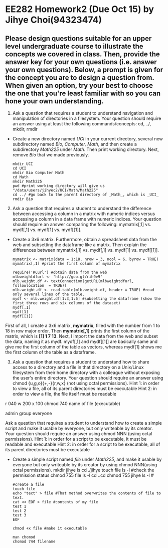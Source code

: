 # EE282 Homework2 (Due Oct 15) by Jihye Choi(94323474)
## Please design questions suitable for an upper level undergraduate course to illustrate the concepts we covered in class. Then, provide the answer key for your own questions (i.e. answer your own questions). Below, a prompt is given for the concept you are to design a question from. When given an option, try your best to choose the one that you're least familiar with so you can hone your own understanding.
1. Ask a question that requires a student to understand navigation and manipulation of directories in a filesystem. Your question should require an answer using at least the following commands/concepts: cd, ../, mkdir, rmdir  
* Create a new directory named _UCI_ in your current directory, several new subdirectory named _Bio, Computer, Math_, and then create a subdirectory _Math225_ under _Math_. Then print working directory. Next, remove _Bio_ that we made previously.

      mkdir UCI
      cd UCI
      mkdir Bio Computer Math
      cd Math 
      mkdir Math225
      pwd #print working directory will give us "/data/users/jihyec2/UCI/Math/Math225"
      cd ../ #go back to the parent directory of _Math_, which is _UCI_
      rmdir Bio

2. Ask a question that requires a student to understand the difference between accessing a column in a matrix with numeric indices versus accessing a column in a data frame with numeric indices. Your question should require an answer comparing the following: mymatrix[,1] vs. mydf[,1] vs. mydf[1] vs. mydf[[1]].
* Create a 3x6 matrix. Furthermore, obtain a spreadsheet data from the web and subsetting the dataframe like a matrix. Then explain the differences between mymatrix[,1] vs. mydf[,1] vs. mydf[1] vs. mydf[[1]].  

      mymatrix <- matrix(data = 1:18, nrow = 3, ncol = 6, byrow = TRUE)
      mymatrix[,1] #print the first column of mymatrix

      require('RCurl') #obtain data from the web
      mlbweightdfurl <- 'http://goo.gl/rih9v9'
      mlb.weight.df <- textConnection(getURL(mlbweightdfurl, followlocation  = TRUE))
      mlb.weight.df <- read.table(mlb.weight.df, header = TRUE) #read only several lines of the table. 
      mydf <- mlb.weight.df[1:3,1:6] #subsetting the dataframe (show the first three rows and six columns of the dataset)
      mydf[,1]
      mydf[1]
      mydf[[1]]
      

First of all, I create a 3x6 matrix, **mymatrix**, filled with the number from 1 to 18 in row major order. Then **mymatrix[,1]** prints the first column of the matrix, which is  **[1]  1  7 13**.
Next, I import the data from the web and subset the data, naming it as mydf. mydf[,1] and mydf[[1]] are basically same and give me the first column of the table as vectors, whereas mydf[1] shows me the first column of the table as a dataframe.


3. Ask a question that requires a student to understand how to share access to a directory and a file in that directory on a Unix/Linux filesystem from their home directory with a colleague without exposing the user's entire directory. Your question should require an answer using chmod {u,g,o}{+,-}{r,w,x} (not using octal permissions).
Hint 1: in order to view a file, all of its parent directories must be executable
Hint 2: in order to view a file, the file itself must be readable

r 040
w 200
x 100
chmod 740 name of file (executable)

admin group everyone

Ask a question that requires a student to understand how to create a simple script and make it usable by everyone, but only writeable by its creator. Your question should require an answer using chmod NNN (using octal permissions).
Hint 1: in order for a script to be executable, it must be readable and executable
Hint 2: in order for a script to be executable, all of its parent directories must be executable

* Create a simple script named _file_ under _Math225_, and make it usable by everyone but only writeable by its creator by using chmod NNN(using octal permissions). 
      mkdir jihye
      ls
      cd ./jihye
      touch file
      ls -l #check the permission status
      chmod 755 file 
      ls -l
      cd ..cd 
      chmod 755 jihye
      ls -l #
      

    


      #create a file 
      touch file 
      echo "text" > file #That method overwrites the contents of file to text.
      cat << EOF > file #contents of my file 
      test 1
      test 2 
      test 3
      EOF

      chmod +x file #make it executable

      man chomod
      chomod 744 filename 
